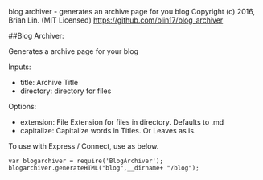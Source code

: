 blog archiver - generates an archive page for you blog
Copyright (c) 2016, Brian Lin. (MIT Licensed)
https://github.com/blin17/blog_archiver


##Blog Archiver:

Generates a archive page for your blog
 
Inputs:
- title: Archive Title
- directory: directory for files

Options:
- extension: File Extension for files in directory. Defaults to .md
- capitalize: Capitalize words in Titles. Or Leaves as is.

To use with Express / Connect, use as below.

```
var blogarchiver = require('BlogArchiver');
blogarchiver.generateHTML("blog",__dirname+ "/blog");

```
